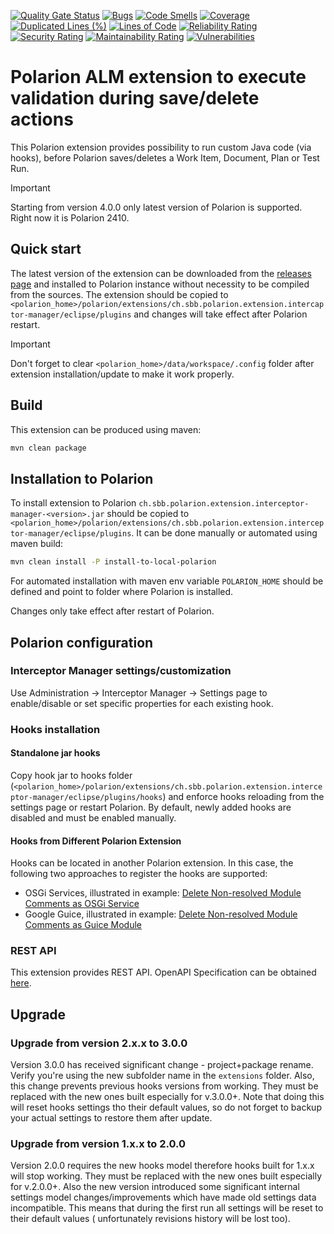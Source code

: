 [![Quality Gate Status](https://sonarcloud.io/api/project_badges/measure?project=SchweizerischeBundesbahnen_ch.sbb.polarion.extension.interceptor-manager&metric=alert_status)](https://sonarcloud.io/summary/new_code?id=SchweizerischeBundesbahnen_ch.sbb.polarion.extension.interceptor-manager)
[![Bugs](https://sonarcloud.io/api/project_badges/measure?project=SchweizerischeBundesbahnen_ch.sbb.polarion.extension.interceptor-manager&metric=bugs)](https://sonarcloud.io/summary/new_code?id=SchweizerischeBundesbahnen_ch.sbb.polarion.extension.interceptor-manager)
[![Code Smells](https://sonarcloud.io/api/project_badges/measure?project=SchweizerischeBundesbahnen_ch.sbb.polarion.extension.interceptor-manager&metric=code_smells)](https://sonarcloud.io/summary/new_code?id=SchweizerischeBundesbahnen_ch.sbb.polarion.extension.interceptor-manager)
[![Coverage](https://sonarcloud.io/api/project_badges/measure?project=SchweizerischeBundesbahnen_ch.sbb.polarion.extension.interceptor-manager&metric=coverage)](https://sonarcloud.io/summary/new_code?id=SchweizerischeBundesbahnen_ch.sbb.polarion.extension.interceptor-manager)
[![Duplicated Lines (%)](https://sonarcloud.io/api/project_badges/measure?project=SchweizerischeBundesbahnen_ch.sbb.polarion.extension.interceptor-manager&metric=duplicated_lines_density)](https://sonarcloud.io/summary/new_code?id=SchweizerischeBundesbahnen_ch.sbb.polarion.extension.interceptor-manager)
[![Lines of Code](https://sonarcloud.io/api/project_badges/measure?project=SchweizerischeBundesbahnen_ch.sbb.polarion.extension.interceptor-manager&metric=ncloc)](https://sonarcloud.io/summary/new_code?id=SchweizerischeBundesbahnen_ch.sbb.polarion.extension.interceptor-manager)
[![Reliability Rating](https://sonarcloud.io/api/project_badges/measure?project=SchweizerischeBundesbahnen_ch.sbb.polarion.extension.interceptor-manager&metric=reliability_rating)](https://sonarcloud.io/summary/new_code?id=SchweizerischeBundesbahnen_ch.sbb.polarion.extension.interceptor-manager)
[![Security Rating](https://sonarcloud.io/api/project_badges/measure?project=SchweizerischeBundesbahnen_ch.sbb.polarion.extension.interceptor-manager&metric=security_rating)](https://sonarcloud.io/summary/new_code?id=SchweizerischeBundesbahnen_ch.sbb.polarion.extension.interceptor-manager)
[![Maintainability Rating](https://sonarcloud.io/api/project_badges/measure?project=SchweizerischeBundesbahnen_ch.sbb.polarion.extension.interceptor-manager&metric=sqale_rating)](https://sonarcloud.io/summary/new_code?id=SchweizerischeBundesbahnen_ch.sbb.polarion.extension.interceptor-manager)
[![Vulnerabilities](https://sonarcloud.io/api/project_badges/measure?project=SchweizerischeBundesbahnen_ch.sbb.polarion.extension.interceptor-manager&metric=vulnerabilities)](https://sonarcloud.io/summary/new_code?id=SchweizerischeBundesbahnen_ch.sbb.polarion.extension.interceptor-manager)

# Polarion ALM extension to execute validation during save/delete actions

This Polarion extension provides possibility to run custom Java code (via hooks), before Polarion saves/deletes a Work Item, Document, Plan or Test Run.

> [!IMPORTANT]
> Starting from version 4.0.0 only latest version of Polarion is supported.
> Right now it is Polarion 2410.

## Quick start

The latest version of the extension can be downloaded from the [releases page](../../releases/latest) and installed to Polarion instance without necessity to be compiled from the sources.
The extension should be copied to `<polarion_home>/polarion/extensions/ch.sbb.polarion.extension.intercaptor-manager/eclipse/plugins` and changes will take effect after Polarion restart.
> [!IMPORTANT]
> Don't forget to clear `<polarion_home>/data/workspace/.config` folder after extension installation/update to make it work properly.

## Build

This extension can be produced using maven:

```bash
mvn clean package
```

## Installation to Polarion

To install extension to Polarion `ch.sbb.polarion.extension.interceptor-manager-<version>.jar`
should be copied to `<polarion_home>/polarion/extensions/ch.sbb.polarion.extension.interceptor-manager/eclipse/plugins`.
It can be done manually or automated using maven build:

```bash
mvn clean install -P install-to-local-polarion
```

For automated installation with maven env variable `POLARION_HOME` should be defined and point to folder where Polarion is installed.

Changes only take effect after restart of Polarion.

## Polarion configuration

### Interceptor Manager settings/customization

Use Administration -> Interceptor Manager -> Settings page to enable/disable or set specific properties for each existing hook.

### Hooks installation

#### Standalone jar hooks

Copy hook jar to hooks folder (`<polarion_home>/polarion/extensions/ch.sbb.polarion.extension.interceptor-manager/eclipse/plugins/hooks`) and enforce hooks reloading from the settings page or restart Polarion.
By default, newly added hooks are disabled and must be enabled manually.

#### Hooks from Different Polarion Extension

Hooks can be located in another Polarion extension. In this case, the following two approaches to register the hooks are supported:

- OSGi Services, illustrated in example: [Delete Non-resolved Module Comments as OSGi Service](https://github.com/SchweizerischeBundesbahnen/ch.sbb.polarion.extension.interceptor-manager.hook-samples/tree/main/hook-samples-osgi)
- Google Guice, illustrated in example: [Delete Non-resolved Module Comments as Guice Module](https://github.com/SchweizerischeBundesbahnen/ch.sbb.polarion.extension.interceptor-manager.hook-samples/tree/main/hook-samples-guice)

### REST API

This extension provides REST API. OpenAPI Specification can be obtained [here](docs/openapi.json).

## Upgrade

### Upgrade from version 2.x.x to 3.0.0

Version 3.0.0 has received significant change - project+package rename. Verify you're using the new subfolder name in the `extensions` folder.
Also, this change prevents previous hooks versions from working. They must be replaced with the new ones built especially for v.3.0.0+. Note that doing this will reset hooks settings tho their default values, so do not forget to backup your
actual settings to restore them after update.

### Upgrade from version 1.x.x to 2.0.0

Version 2.0.0 requires the new hooks model therefore hooks built for 1.x.x will stop working. They must be replaced with the new ones built especially for v.2.0.0+.
Also the new version introduced some significant internal settings model changes/improvements which have made old settings data incompatible. This means that during the first run all settings will be reset to their default values (
unfortunately revisions history will be lost too).
